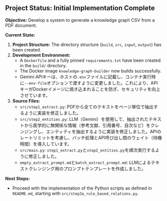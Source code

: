 ## Project Status: Initial Implementation Complete

**Objective:** Develop a system to generate a knowledge graph CSV from a PDF document.

**Current State:**

1.  **Project Structure:** The directory structure (`build`, `src`, `input`, `output`) has been created.
2.  **Development Environment:**
    *   A `Dockerfile` and a fully pinned `requirements.txt` have been created in the `build/` directory.
    *   The Docker image `knowledge-graph-builder` now builds successfully.
    *   Gemini APIキーは、ホストの`.env`ファイルに記載し、コンテナ実行時に`--env-file`オプションで渡すように変更しました。これにより、APIキーがDockerイメージに焼き込まれることを防ぎ、セキュリティを向上させています。
3.  **Source Files:**
    *   `src/step1_extract.py`: PDFから全てのテキストをページ単位で抽出するように実装を修正しました。
    *   `src/step2_entities.py`: LLM（Gemini）を使用して、抽出されたテキストから医学的に無関係な情報（参考文献、引用番号、目次など）をクレンジングし、エンティティを抽出するように実装を修正しました。APIのレートリミットを考慮し、バッチ処理とAPI呼び出し間のウェイト（待機時間）を導入しています。
    *   `src/main.py`: `step1_extract.py`と`step2_entities.py`を順次実行するように修正しました。
    *   `empty_extract_prompt.md`と`batch_extract_prompt.md`: LLMによるテキストクレンジング用のプロンプトテンプレートを作成しました。

**Next Steps:**

*   Proceed with the implementation of the Python scripts as defined in `README.md`, starting with `src/step3a_rule_based_relations.py`.
